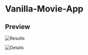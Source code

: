 # Vanilla-Movie-App

## Preview

![Results](https://user-images.githubusercontent.com/73617530/142814929-90e3094d-2dc2-4dd8-bea0-d0c9f29e0be2.png)

![Details](https://user-images.githubusercontent.com/73617530/142815421-92cb2961-2f41-4a4e-a075-3410be4a1ef4.png)
